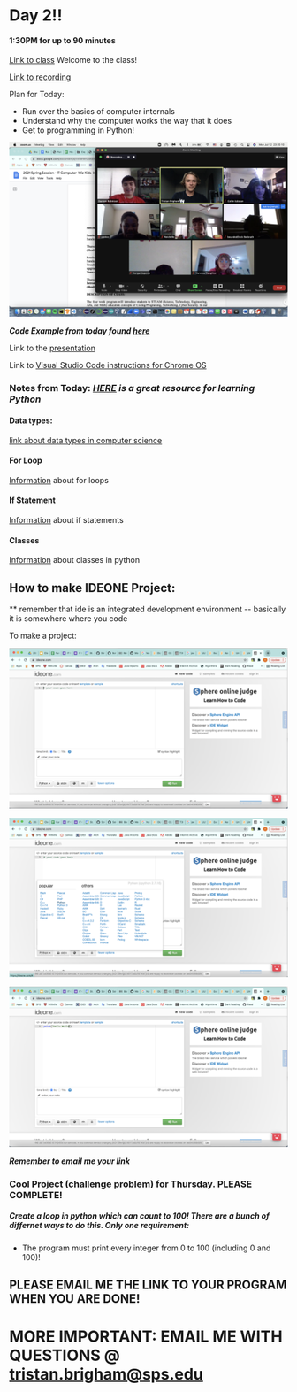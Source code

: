 # Day 2!!
#### 1:30PM for up to 90 minutes

[Link to class](https://sps.zoom.us/j/94771799518)
Welcome to the class!

[Link to recording](https://drive.google.com/file/d/1FxXXHWtL6O8XrxNs0TTn8hT0bSFh_rFE/view?usp=sharing)

Plan for Today:
- Run over the basics of computer internals
- Understand why the computer works the way that it does
- Get to programming in Python!


![happy coders!](/formatting/Day2Materials/class1.png)


___Code Example from today found [here](https://ideone.com/CLD7lC)___

Link to the [presentation](https://docs.google.com/presentation/d/1cjUm7ueHbfwnGbKYGCGVsT9LFXuwEN5WT4k5RUMG2iY/edit?usp=sharing)

Link to [Visual Studio Code instructions for Chrome OS](https://www.windowscentral.com/how-install-microsoft-visual-studio-code-chromebook)


### Notes from Today: ___[HERE](https://www.w3schools.com/python/) is a great resource for learning Python___

#### Data types:
[link about data types in computer science](https://www.bbc.co.uk/bitesize/guides/zwmbgk7/revision/3)

#### For Loop
[Information](https://www.w3schools.com/python/python_for_loops.asp) about for loops

#### If Statement
[Information](https://www.w3schools.com/python/python_conditions.asp) about if statements

#### Classes
[Information](https://www.w3schools.com/python/python_classes.asp) about classes in python


## How to make IDEONE Project:

** remember that ide is an integrated development environment -- basically it is somewhere where you code

To make a project:

![image](/formatting/Day2Materials/instructions1.png)

![image2](/formatting/Day2Materials/instructions2.png)

![image3](/formatting/Day2Materials/instructions3.png)

___Remember to email me your link___

### Cool Project (challenge problem) for Thursday. PLEASE COMPLETE!

##### Create a loop in python which can count to 100! There are a bunch of differnet ways to do this. Only one requirement:
- The program must print every integer from 0 to 100 (including 0 and 100)! 

## PLEASE EMAIL ME THE LINK TO YOUR PROGRAM WHEN YOU ARE DONE!
# MORE IMPORTANT: EMAIL ME WITH QUESTIONS @ tristan.brigham@sps.edu
